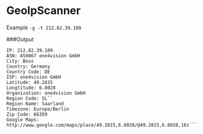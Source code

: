 # GeoIpScanner
Example
`-g -t 212.82.39.109`


###Output

```Target: 212.82.39.109
IP: 212.82.39.109
ASN: AS9067 one4vision GmbH
City: Bous
Country: Germany
Country Code: DE
ISP: one4vision GmbH
Latitude: 49.2815
Longtitude: 6.8028
Organization: one4vision GmbH
Region Code: SL``
Region Name: Saarland
Timezone: Europe/Berlin
Zip Code: 66359
Google Maps: http://www.google.com/maps/place/49.2815,6.8028/@49.2815,6.8028,16z```


